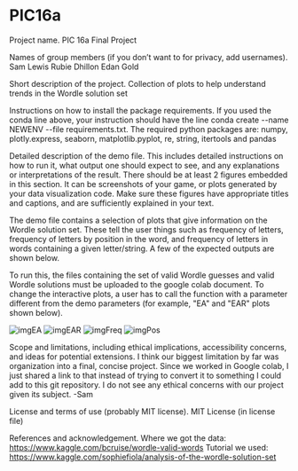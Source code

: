 # PIC16a


Project name.
PIC 16a Final Project

Names of group members (if you don’t want to for privacy, add usernames).
Sam Lewis
Rubie Dhillon
Edan Gold

Short description of the project.
Collection of plots to help understand trends in the Wordle solution set

Instructions on how to install the package requirements. If you used the conda line above, your instruction should have the line conda create --name NEWENV --file requirements.txt.
The required python packages are: numpy, plotly.express, seaborn, matplotlib.pyplot, re, string, itertools and pandas

Detailed description of the demo file. This includes detailed instructions on how to run it, what output one should expect to see, and any explanations or interpretations of the result. There should be at least 2 figures embedded in this section. It can be screenshots of your game, or plots generated by your data visualization code. Make sure these figures have appropriate titles and captions, and are sufficiently explained in your text.

The demo file contains a selection of plots that give information on the Wordle solution set. These tell the user things such as frequency of letters, frequency of letters by position in the word, and frequency of letters in words containing a given letter/string. A few of the expected outputs are shown below. 

To run this, the files containing the set of valid Wordle guesses and valid Wordle solutions must be uploaded to the google colab document. To change the interactive plots, a user has to call the function with a parameter different from the demo parameters (for example, "EA" and "EAR" plots shown below). 

![imgEA](https://user-images.githubusercontent.com/97066772/158006200-f2758c89-fc6f-4052-9009-bb9804d8f1b2.png)
![imgEAR](https://user-images.githubusercontent.com/97066772/158006202-481972a3-19d5-40ce-93c1-b6434e8d2b03.png)
![imgFreq](https://user-images.githubusercontent.com/97066772/158006203-67c88ca1-073a-4add-9510-8bc6c2c32ef4.png)
![imgPos](https://user-images.githubusercontent.com/97066772/158006204-e74939b1-98be-4e83-bd52-1488b96fcffa.png)



Scope and limitations, including ethical implications, accessibility concerns, and ideas for potential extensions.
I think our biggest limitation by far was organization into a final, concise project. Since we worked in Google colab, I just shared a link to that instead of trying to convert it to something I could add to this git repository. I do not see any ethical concerns with our project given its subject. 
-Sam

License and terms of use (probably MIT license).
MIT License (in license file)

References and acknowledgement.
Where we got the data: https://www.kaggle.com/bcruise/wordle-valid-words
Tutorial we used: https://www.kaggle.com/sophiefiola/analysis-of-the-wordle-solution-set
